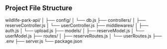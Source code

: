 ## Project File Structure

wildlife-park-api/
│
├── config/
│   └── db.js
├── controllers/
│   ├── reserveController.js
│   └── userController.js
├── middlewares/
│   ├── auth.js
│   └── upload.js
├── models/
│   ├── reserveModel.js
│   └── userModel.js
├── routes/
│   ├── reserveRoutes.js
│   └── userRoutes.js
├── .env
├── server.js
└── package.json


